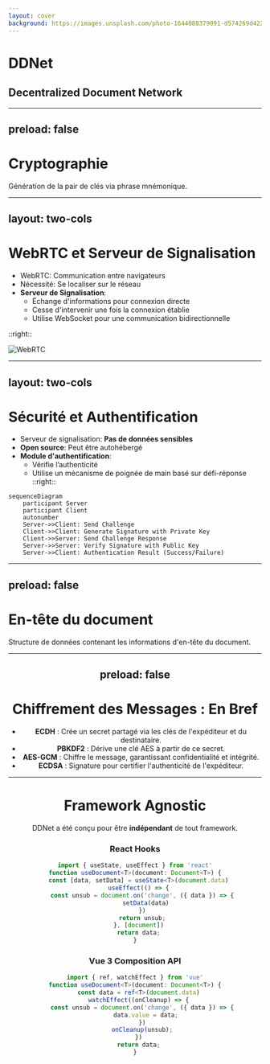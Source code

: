 ```yaml
---
layout: cover
background: https://images.unsplash.com/photo-1644088379091-d574269d422f
---
```


# DDNet
## Decentralized Document Network

---
preload: false
---

# Cryptographie

Génération de la pair de clés via phrase mnémonique.

<Crypto />

---
layout: two-cols
---

# WebRTC et Serveur de Signalisation

- WebRTC: Communication entre navigateurs
- Nécessité: Se localiser sur le réseau
- **Serveur de Signalisation**:
    - Échange d'informations pour connexion directe
    - Cesse d'intervenir une fois la connexion établie
    - Utilise WebSocket pour une communication bidirectionnelle

::right::

![WebRTC](/signaling.svg)

---
layout: two-cols
---

# Sécurité et Authentification

- Serveur de signalisation: **Pas de données sensibles**
- **Open source**: Peut être autohébergé
- **Module d'authentification**:
    - Vérifie l’authenticité
    - Utilise un mécanisme de poignée de main basé sur défi-réponse
::right::

<div class="flex flex-col items-center justify-center h-full w-full items-stretch">

```mermaid
sequenceDiagram
    participant Server
    participant Client
    autonumber
    Server->>Client: Send Challenge
    Client->>Client: Generate Signature with Private Key
    Client->>Server: Send Challenge Response
    Server->>Server: Verify Signature with Public Key
    Server->>Client: Authentication Result (Success/Failure)
```

</div>

---
preload: false
---

# En-tête du document

Structure de données contenant les informations d'en-tête du document.

<Header />

---
preload: false
---

# Chiffrement des Messages : En Bref

- **ECDH** : Crée un secret partagé via les clés de l'expéditeur et du destinataire.
- **PBKDF2** : Dérive une clé AES à partir de ce secret.
- **AES-GCM** : Chiffre le message, garantissant confidentialité et intégrité.
- **ECDSA** : Signature pour certifier l'authenticité de l'expéditeur.

<Encryption />

---

# Framework Agnostic

DDNet a été conçu pour être **indépendant** de tout framework.

<div class="flex gap-4 items-center justify-center w-full items-stretch">
  <div>
    <h3 class="flex items-center gap-2"><div class="i-logos-react text-4xl"></div>React Hooks</h3>

```ts
import { useState, useEffect } from 'react'
function useDocument<T>(document: Document<T>) {
  const [data, setData] = useState<T>(document.data)
  useEffect(() => {
    const unsub = document.on('change', ({ data }) => {
      setData(data)
    })
    return unsub;
  }, [document])
  return data;
}
```
  </div>
  <div>
    <h3 class="flex items-center gap-2"><div class="i-logos-vue text-4xl"></div>Vue 3 Composition API</h3>

```ts
import { ref, watchEffect } from 'vue'
function useDocument<T>(document: Document<T>) {
  const data = ref<T>(document.data)
  watchEffect((onCleanup) => {
    const unsub = document.on('change', ({ data }) => {
      data.value = data;
    })
    onCleanup(unsub);
  })
  return data;
}
```
  </div>
</div>
